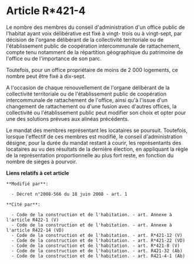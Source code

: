 # Article R*421-4

Le nombre des membres du conseil d'administration d'un office public de l'habitat ayant voix délibérative est fixé à vingt-
trois ou à vingt-sept, par décision de l'organe délibérant de la collectivité territoriale ou de l'établissement public de
coopération intercommunale de rattachement, compte tenu notamment de la répartition géographique du patrimoine de l'office ou
de l'importance de son parc. 

Toutefois, pour un office propriétaire de moins de 2 000 logements, ce nombre peut être fixé à dix-sept. 

A l'occasion de chaque renouvellement de l'organe délibérant de la collectivité territoriale ou de l'établissement public de
coopération intercommunale de rattachement de l'office, ainsi qu'à l'issue d'un changement de rattachement ou d'une fusion
avec d'autres offices, la collectivité ou l'établissement public peut modifier son choix et opter pour une des solutions
prévues aux alinéas précédents. 

Le mandat des membres représentant les locataires se poursuit. Toutefois, lorsque l'effectif de ces membres est modifié, le
conseil d'administration désigne, pour la durée du mandat restant à courir, les représentants des locataires au vu des
résultats de la dernière élection, en appliquant la règle de la représentation proportionnelle au plus fort reste, en
fonction du nombre de sièges à pourvoir.

**Liens relatifs à cet article**

	**Modifié par**:

	  - Décret n°2008-566 du 18 juin 2008 - art. 1

	**Cité par**:

	  - Code de la construction et de l'habitation. - art. Annexe à l'article R422-1 (V)
	  - Code de la construction et de l'habitation. - art. Annexe à l'article R422-14 (VD)
	  - Code de la construction et de l'habitation. - art. R*421-12 (V)
	  - Code de la construction et de l'habitation. - art. R*421-22 (VD)
	  - Code de la construction et de l'habitation. - art. R*421-8 (V)
	  - Code de la construction et de l'habitation. - art. R421-32 (Ab)
	  - Code de la construction et de l'habitation. - art. R421-4-1 (Ab)
